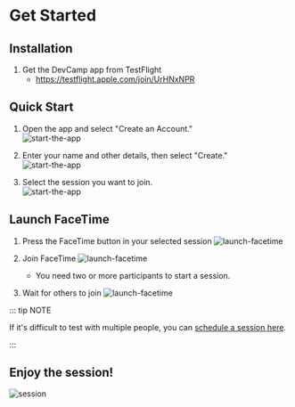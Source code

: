 # Get Started

## Installation

1. Get the DevCamp app from TestFlight
   - https://testflight.apple.com/join/UrHNxNPR

## Quick Start

1. Open the app and select "Create an Account."  
   ![start-the-app](/start-the-app1.png)

2. Enter your name and other details, then select "Create."  
   ![start-the-app](/start-the-app2.png)

3. Select the session you want to join.  
   ![start-the-app](/start-the-app3.png)

## Launch FaceTime

1. Press the FaceTime button in your selected session
   ![launch-facetime](/launch-facetime1.png)

2. Join FaceTime
   ![launch-facetime](/launch-facetime2.png)
   - You need two or more participants to start a session.

3. Wait for others to join
   ![launch-facetime](/launch-facetime3.png)

::: tip NOTE

If it's difficult to test with multiple people, you can [schedule a session here](https://cal.com/devcamp).

:::

## Enjoy the session! 

![session](/session2.png)